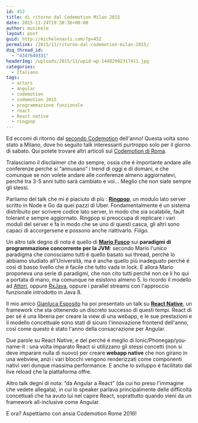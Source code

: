 ```yaml
---
id: 452
title: di ritorno dal Codemotion Milan 2015
date: 2015-11-24T19:30:36+00:00
author: musikele
layout: post
guid: http://michelenasti.com/?p=452
permalink: /2015/11/ritorno-dal-codemotion-milan-2015/
dsq_thread_id:
  - "4347640331"
headerImg: /uploads/2015/11/wpid-wp-14482992317411.jpg
categories:
  - Italiano
tags:
  - actors
  - angular
  - codemotion
  - codemotion 2015
  - programmazione funzionale
  - react
  - React native
  - ringpop
---
```

Ed eccomi di ritorno dal [secondo Codemotion](http://milan2015.codemotionworld.com/) dell'anno! Questa volta sono stato a Milano, dove ho seguito talk interessanti purtroppo solo per il giorno di sabato. Qui potete trovare altri articoli sul [Codemotion di Roma](http://michelenasti.com/2015/01/codemotion-2015/).

Tralasciamo il disclaimer che do sempre, ossia che é importante andare alle conferenze perché si &#8220;annusano&#8221; i trend di oggi e di domani, e che comunque se non volete andare alle conferenze almeno aggiornatevi, perché tra 3-5 anni tutto sarà cambiato e voi... Meglio che non siate sempre gli stessi.

Parliamo del talk che mi é piaciuto di più : [**Ringpop**](https://github.com/uber/ringpop-node), un modulo lato server scritto in Node e Go da quei pazzi di Uber. Fondamentalmente é un sistema distribuito per scrivere codice lato server, in modo che sia scalabile, fault tolerant e sempre aggiornato. Ringpop si preoccupa di replicare i vari moduli del server e fa in modo che se uno di questi casca, gli altri sono capaci di accorgersene e possono anche riattivarlo. _Fiiigo_.

Un altro talk degno di nota é quello di [**Mario Fusco**](https://it.linkedin.com/in/mario-fusco-3467213) sui **paradigmi di programmazione concorrente per la JVM**: secondo Mario l'unico paradigma che conosciamo tutti é quello basato sui thread, perché lo abbiamo studiato all'Università, ma é anche quello più inadeguato perché é così di basso livello che é facile che tutto vada in lock. E allora Mario proponeva una serie di paradigmi, che non cito tutti perché non ce li ho qui a portata di mano, ma comunque ne esistono almeno 5. Io ricordo il modello ad [Attori](http://doc.akka.io/docs/akka/snapshot/scala/actors.html), oppure [RxJava](https://github.com/ReactiveX/RxJava), oppure i parallel streams con l'approccio funzionale introdotto in Java 8.

Il mio amico [Gianluca Esposito](http://esposi.to) ha poi presentato un talk su [**React Native**](https://facebook.github.io/react-native/), un framework che sta ottenendo un discreto successo di questi tempi. React di per sé é una libreria per creare la view di una webapp, e le sue prestazioni e il modello concettuale sono stati di sicuro l'innovazione frontend dell'anno, così come questo è stato l'anno della consacrazione per Angular.

Due parole su React Native, e del perché é meglio di Ionic/Phonegap/you-name-it : una volta imparato React si utilizzano gli stessi concetti (non si deve imparare nulla di nuovo) per creare **webapp native** che non girano in una webview, anzi i vari blocchi vengono renderizzati come componenti nativi veri dunque massima performance. E anche lo sviluppo é facilitato dal live reload che la piattaforma offre.

Altro talk degni di nota: &#8220;da Angular a React&#8221; (da cui ho preso l'immagine che vedete allegata), in cui lo speaker parlava principalmente delle difficoltà concettuali che ha avuto lui nel capire React, soprattutto quando vieni da un framework all-inclusive come Angular.

E ora? Aspettiamo con ansia Codemotion Rome 2016!